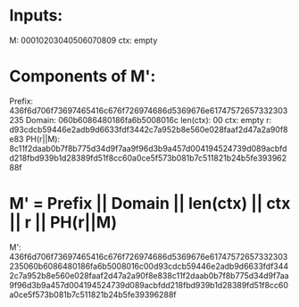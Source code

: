 
# Inputs: 

M: 00010203040506070809
ctx: empty

# Components of M':

Prefix: 436f6d706f73697465416c676f726974686d5369676e61747572657332303235
Domain: 060b6086480186fa6b5008016c
len(ctx): 00
ctx: empty
r: d93cdcb59446e2adb9d6633fdf3442c7a952b8e560e028faaf2d47a2a90f8e83
PH(r||M): 8c11f2daab0b7f8b775d34d9f7aa9f96d3b9a457d004194524739d089acbfdd218fbd939b1d28389fd51f8cc60a0ce5f573b081b7c511821b24b5fe39396288f

# M' = Prefix || Domain || len(ctx) || ctx || r || PH(r||M)
M': 436f6d706f73697465416c676f726974686d5369676e61747572657332303235060b6086480186fa6b5008016c00d93cdcb59446e2adb9d6633fdf3442c7a952b8e560e028faaf2d47a2a90f8e838c11f2daab0b7f8b775d34d9f7aa9f96d3b9a457d004194524739d089acbfdd218fbd939b1d28389fd51f8cc60a0ce5f573b081b7c511821b24b5fe39396288f
